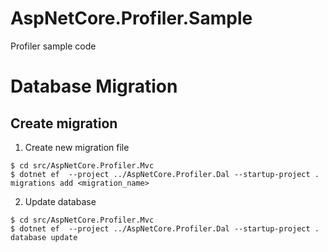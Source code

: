 # AspNetCore.Profiler.Sample
Profiler sample code

# Database Migration

## Create migration

1. Create new migration file

```
$ cd src/AspNetCore.Profiler.Mvc
$ dotnet ef  --project ../AspNetCore.Profiler.Dal --startup-project . migrations add <migration_name>
```

2. Update database

```
$ cd src/AspNetCore.Profiler.Mvc
$ dotnet ef  --project ../AspNetCore.Profiler.Dal --startup-project . database update
```
